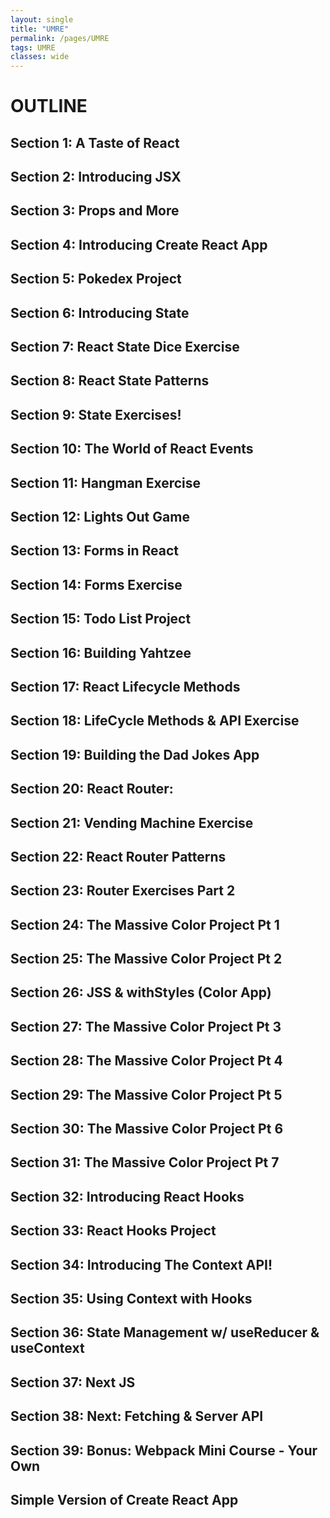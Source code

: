```yaml
---
layout: single
title: "UMRE"
permalink: /pages/UMRE
tags: UMRE
classes: wide
---
```


# OUTLINE

## Section 1: A Taste of React

## Section 2: Introducing JSX

## Section 3: Props and More

## Section 4: Introducing Create React App

## Section 5: Pokedex Project

## Section 6: Introducing State

## Section 7: React State Dice Exercise

## Section 8: React State Patterns

## Section 9: State Exercises!

## Section 10: The World of React Events

## Section 11: Hangman Exercise

## Section 12: Lights Out Game

## Section 13: Forms in React

## Section 14: Forms Exercise

## Section 15: Todo List Project

## Section 16: Building Yahtzee

## Section 17: React Lifecycle Methods

## Section 18: LifeCycle Methods & API Exercise

## Section 19: Building the Dad Jokes App

## Section 20: React Router:

## Section 21: Vending Machine Exercise

## Section 22: React Router Patterns

## Section 23: Router Exercises Part 2

## Section 24: The Massive Color Project Pt 1

## Section 25: The Massive Color Project Pt 2

## Section 26: JSS & withStyles (Color App)

## Section 27: The Massive Color Project Pt 3

## Section 28: The Massive Color Project Pt 4

## Section 29: The Massive Color Project Pt 5

## Section 30: The Massive Color Project Pt 6

## Section 31: The Massive Color Project Pt 7

## Section 32: Introducing React Hooks

## Section 33: React Hooks Project

## Section 34: Introducing The Context API!

## Section 35: Using Context with Hooks

## Section 36: State Management w/ useReducer & useContext

## Section 37: Next JS

## Section 38: Next: Fetching & Server API

## Section 39: Bonus: Webpack Mini Course - Your Own

## Simple Version of Create React App
